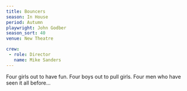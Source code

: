 ```yaml
---
title: Bouncers
season: In House
period: Autumn
playwright: John Godber
season_sort: 40
venue: New Theatre

crew: 
 - role: Director
   name: Mike Sanders
---
```


Four girls out to have fun. Four boys out to pull girls. Four men who have seen it all before...
